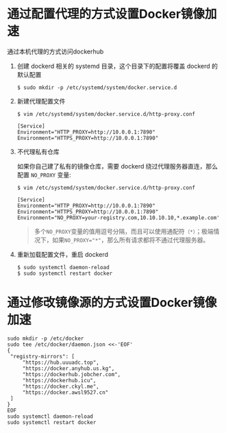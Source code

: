# 通过配置代理的方式设置Docker镜像加速

通过本机代理的方式访问dockerhub

1. 创建 dockerd 相关的 systemd 目录，这个目录下的配置将覆盖 dockerd 的默认配置

   ```shell
   $ sudo mkdir -p /etc/systemd/system/docker.service.d
   ```

2. 新建代理配置文件

   ```shell
   $ vim /etc/systemd/system/docker.service.d/http-proxy.conf
   
   [Service]
   Environment="HTTP_PROXY=http://10.0.0.1:7890"
   Environment="HTTPS_PROXY=http://10.0.0.1:7890"
   ```

3. 不代理私有仓库

   如果你自己建了私有的镜像仓库，需要 dockerd 绕过代理服务器直连，那么配置 `NO_PROXY` 变量:

   ```shell
   $ vim /etc/systemd/system/docker.service.d/http-proxy.conf
   
   [Service]
   Environment="HTTP_PROXY=http://10.0.0.1:7890"
   Environment="HTTPS_PROXY=http://10.0.0.1:7890"
   Environment="NO_PROXY=your-registry.com,10.10.10.10,*.example.com'
   ```

   > 多个`NO_PROXY`变量的值用逗号分隔，而且可以使用通配符`（*）`；极端情况下，如果`NO_PROXY="*"`，那么所有请求都将不通过代理服务器。

4. 重新加载配置文件，重启 dockerd

   ```shell
   $ sudo systemctl daemon-reload
   $ sudo systemctl restart docker
   ```



# 通过修改镜像源的方式设置Docker镜像加速
   ```shell
sudo mkdir -p /etc/docker
sudo tee /etc/docker/daemon.json <<-'EOF'
   {
    "registry-mirrors": [
        "https://hub.uuuadc.top",
        "https://docker.anyhub.us.kg",
        "https://dockerhub.jobcher.com",
        "https://dockerhub.icu",
        "https://docker.ckyl.me",
        "https://docker.awsl9527.cn"
    ]
}
EOF
sudo systemctl daemon-reload
sudo systemctl restart docker
   ```
